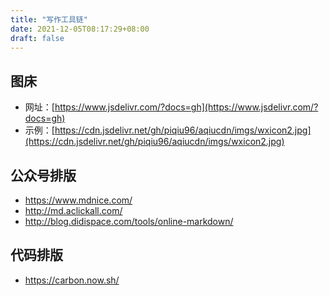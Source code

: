 ```yaml
---
title: "写作工具链"
date: 2021-12-05T08:17:29+08:00
draft: false
---
```


## 图床
- 网址：[https://www.jsdelivr.com/?docs=gh](https://www.jsdelivr.com/?docs=gh)  
- 示例：[https://cdn.jsdelivr.net/gh/piqiu96/aqiucdn/imgs/wxicon2.jpg](https://cdn.jsdelivr.net/gh/piqiu96/aqiucdn/imgs/wxicon2.jpg)  

## 公众号排版
- https://www.mdnice.com/
- http://md.aclickall.com/
- http://blog.didispace.com/tools/online-markdown/


## 代码排版
- https://carbon.now.sh/



